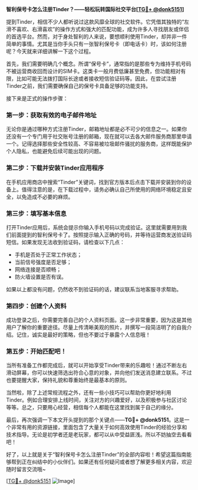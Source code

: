 **智利保号卡怎么注册Tinder？——轻松玩转国际社交平台[[TG💪+ @donk5151](https://t.me/s/donk5151)]**

提到Tinder，相信不少人都听说过这款风靡全球的社交软件。它凭借其独特的“左滑不喜欢、右滑喜欢”的操作方式和强大的匹配功能，成为许多人寻找朋友或伴侣的首选平台。然而，对于身处智利的人来说，要想顺利使用Tinder，却并非一件简单的事情。尤其是当你手头只有一张智利保号卡（即电话卡）时，该如何注册呢？今天就来详细讲解一下这个过程。

首先，我们需要明确几个概念。所谓“保号卡”，通常指的是那些专为维持手机号码不被运营商收回而设计的SIM卡。这类卡一般月费低廉甚至免费，但功能相对有限，比如可能无法拨打国际长途或者接收短信验证码等。因此，在尝试注册Tinder之前，我们需要确保自己的保号卡具备足够的功能支持。

接下来是正式的操作步骤：

### 第一步：获取有效的电子邮件地址
无论你是通过哪种方式注册Tinder，邮箱地址都是必不可少的信息之一。如果你还没有一个专门用于社交账号注册的邮箱，现在就可以去各大邮件服务商那里申请一个。记得选择那些安全性较高、不容易被垃圾邮件骚扰的服务商，这样既能保护个人隐私，也能避免后续可能出现的问题。

### 第二步：下载并安装Tinder应用程序
在手机应用商店中搜索“Tinder”关键词，找到官方版本后点击下载并安装到你的设备上。值得注意的是，在下载过程中，请务必确认自己所使用的网络环境稳定且安全，以免造成不必要的麻烦。

### 第三步：填写基本信息
打开Tinder应用后，系统会提示你输入手机号码以完成验证。这里就需要用到我们前面提到的智利保号卡了。按照提示输入正确的号码，并等待运营商发送验证码短信。如果发现无法收到验证码，请检查以下几点：
- 手机是否处于正常工作状态；
- 当前信号强度是否足够；
- 网络连接是否顺畅；
- 防火墙设置是否有误。

如果以上都没有问题，仍然收不到验证码的话，建议联系当地客服寻求帮助。

### 第四步：创建个人资料
成功登录之后，你需要完善自己的个人资料页面。这一步非常重要，因为这是其他用户了解你的重要途径。尽量上传清晰美观的照片，并撰写一段简洁明了的自我介绍。记住，诚实是最好的策略，但也不要过于暴露个人信息哦！

### 第五步：开始匹配吧！
当所有准备工作都完成后，就可以开始享受Tinder带来的乐趣啦！通过不断左右滑动屏幕，你可以快速筛选出符合心意的对象，并向他们发送消息建立联系。不过也要提醒大家，保持礼貌和尊重始终是最基本的原则。

当然啦，除了上述常规流程之外，还有一些小技巧可以帮助你更好地利用Tinder。例如合理安排上线时间，关注对方的兴趣爱好，以及积极参与社区讨论等等。总之，只要用心经营，相信每个人都能在这里找到属于自己的缘分。

最后，再次强调一下本文开头提到的那个关键点——**TG💪+ @donk5151**。这是一个非常有用的资源链接，里面包含了大量关于如何高效使用Tinder的经验分享和技术指导。无论是初学者还是老玩家，都可以从中受益匪浅。所以不妨抽空去看看吧！

好了，以上就是关于“智利保号卡怎么注册Tinder”的全部内容啦！希望这篇指南能够帮到正在纠结中的小伙伴们。如果还有任何疑问或者想了解更多相关内容，欢迎随时留言交流哦~ 

[[TG💪+ @donk5151](https://t.me/s/donk5151) ![Image](https://i.postimg.cc/rwNCRYN7/Snipaste-2025-04-30-17-27-05.png)]